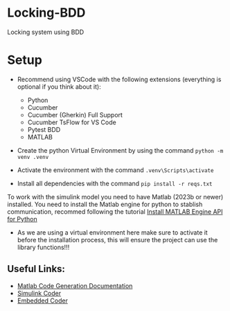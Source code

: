 # Locking-BDD
Locking system using BDD


# Setup
- Recommend using VSCode with the following extensions (everything is optional if you think about it):
    - Python
    - Cucumber
    - Cucumber (Gherkin) Full Support
    - Cucumber TsFlow for VS Code
    - Pytest BDD
    - MATLAB

- Create the python Virtual Environment by using the command `python -m venv .venv`
- Activate the environment with the command `.venv\Scripts\activate`
- Install all dependencies with the command `pip install -r reqs.txt`

To work with the simulink model you need to have Matlab (2023b or newer) installed. You need to install the Matlab engine for python to stablish communication, recommed following the tutorial [Install MATLAB Engine API for Python](https://www.mathworks.com/help/matlab/matlab_external/install-the-matlab-engine-for-python.html)
- As we are using a virtual environment here make sure to activate it before the installation process, this will ensure the project can use the library functions!!!

## Useful Links:
- [Matlab Code Generation Documentation](https://www.mathworks.com/help/overview/code-generation.html?s_tid=hc_panel)
- [Simulink Coder](https://www.mathworks.com/help/rtw/index.html?s_tid=hc_product_card)
- [Embedded Coder](https://www.mathworks.com/help/ecoder/index.html?s_tid=hc_product_card)